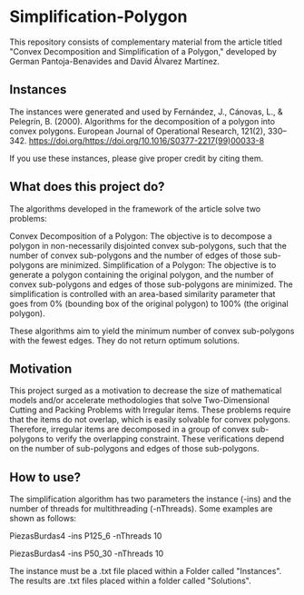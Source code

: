 # Simplification-Polygon

This repository consists of complementary material from the article titled "Convex Decomposition and Simplification of a Polygon," developed by German Pantoja-Benavides and David Álvarez Martínez.

## Instances

The instances were generated and used by Fernández, J., Cánovas, L., & Pelegrı́n, B. (2000). Algorithms for the decomposition of a polygon into convex polygons. European Journal of Operational Research, 121(2), 330–342. https://doi.org/https://doi.org/10.1016/S0377-2217(99)00033-8

If you use these instances, please give proper credit by citing them.

## What does this project do?

The algorithms developed in the framework of the article solve two problems:

Convex Decomposition of a Polygon: The objective is to decompose a polygon in non-necessarily disjointed convex sub-polygons, such that the number of convex sub-polygons and the number of edges of those sub-polygons are minimized.
Simplification of a Polygon: The objective is to generate a polygon containing the original polygon, and the number of convex sub-polygons and edges of those sub-polygons are minimized. The simplification is controlled with an area-based similarity parameter that goes from 0% (bounding box of the original polygon) to 100% (the original polygon).

These algorithms aim to yield the minimum number of convex sub-polygons with the fewest edges. They do not return optimum solutions.

## Motivation

This project surged as a motivation to decrease the size of mathematical models and/or accelerate methodologies that solve Two-Dimensional Cutting and Packing Problems with Irregular items. These problems require that the items do not overlap, which is easily solvable for convex polygons. Therefore, irregular items are decomposed in a group of convex sub-polygons to verify the overlapping constraint. These verifications depend on the number of sub-polygons and edges of those sub-polygons.

## How to use?

The simplification algorithm has two parameters the instance (-ins) and the number of threads for multithreading (-nThreads). Some examples are shown as follows:

PiezasBurdas4 -ins P125_6 -nThreads 10

PiezasBurdas4 -ins P50_30 -nThreads 10

The instance must be a .txt file placed within a Folder called "Instances". The results are .txt files placed within a folder called "Solutions".
